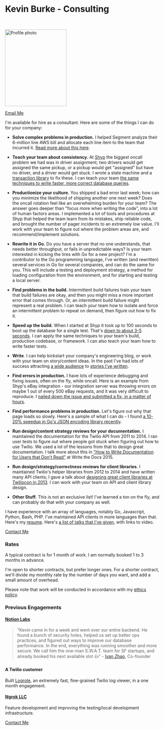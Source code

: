 # Kevin Burke - Consulting

<br/>
<p>
<img width=200 height=250 src="https://burke.services/profile-small.jpg" alt="Profile photo">
</p>

[Email Me](mailto:kevin@burke.services)

I'm available for hire as a consultant. Here are some of the things I can do
for your company:

- **Solve complex problems in production.** I helped Segment analyze their
6-million line AWS bill and allocate each line item to the team that incurred
it. [Read more about this here][segment].

[segment]: /segment.html

- **Teach your team about consistency.** At <a href="https://shyp.com">Shyp</a>
the biggest oncall problem we had was in driver assignment; two drivers
would get assigned the same pickup, or a pickup would get "assigned" but
have no driver, and a driver would get stuck. I wrote a state machine and a
[transaction library](https://github.com/Shyp/pg-transactions) to fix these. I
can teach your team [the same techniques to write faster, more correct database
queries](https://kev.inburke.com/kevin/faster-correct-database-queries/).

- **Productionize your culture.** You shipped a bad error last week; how can you
minimize the likelihood of shipping another one next week? Does the oncall
rotation feel like an overwhelming burden for your team? The answer goes deeper
than "focus more when writing the code", into a lot of human factors areas.
I implemented a lot of tools and procedures at Shyp that helped the team
learn from its mistakes, ship reliable code, and brought the number of pager
incidents to an extremely low value. I'll work with your team to figure out
where the problem areas are, and recommend/implement solutions.

- **Rewrite it in Go.** Do you have a server that no one understands, that needs
better throughput, or fails in unpredictable ways? Is your team interested
in kicking the tires with Go for a new project? I'm a contributor to the Go
programming language, I've written (and rewritten) several services in Go for
several companies, and can do the same for you. This will include a testing and
deployment strategy, a method for loading configuration from the environment,
and for starting and testing a local server.

- **Find problems in the build.** Intermittent build failures train your team
that build failures are okay, and then you might miss a more important error
that comes through. Or, an intermittent build failure might represent a real
problem. I can teach your team how to isolate and force an intermittent problem
to repeat on demand, then figure out how to fix it.

- **Speed up the build.** When I started at Shyp it took up to 100 seconds
to boot up the database for a single test. That's [down to about 3-5
seconds][speed-tests]. I can apply the same techniques to your team's build,
production codebase, or framework. I can also teach your team how to write
faster tests.

- **Write**. I can help kickstart your company's engineering blog, or work with
your team on story/content ideas. In the past I've had lots of success
attracting [a wide audience][hn] to [stories I've written][reddit].

[hn]: https://hn.algolia.com/?query=inburke.com&sort=byPopularity&prefix=false&page=0&dateRange=all&type=story
[reddit]: https://www.reddit.com/r/programming/search?q=url%3Akev.inburke.com&sort=top&restrict_sr=on&t=all

- **Find errors in production.** I have lots of experience debugging and fixing
issues, often on the fly, while oncall. Here is an example from Shyp's eBay
integration - our integration server was throwing errors on maybe 1 out of
every 500 eBay requests, and it was very difficult to reproduce. I [nailed down
the issue and submitted a fix, in a matter of hours][fix].

[fix]: https://github.com/Shyp/nodejs-ebay-api/commit/bd7e3835ee453404a7e05084dd7abf0b17762198

- **Find performance problems in production.** Let's figure out
why that page loads so slowly. Here's a sample of what I can
do - I found [a 10-20% speedup in Go's JSON encoding library
recently](https://go-review.googlesource.com/#/c/24466/).

- **Run design/content strategy reviews for your documentation.** I maintained
the documentation for the Twilio API from 2011 to 2014. I ran user tests to
figure out where people got stuck when figuring out how to use Twilio. We used
a lot of the lessons from that to design great documentation. I talk more about
this in ["How to Write Documentation for Users that Don't Read"][write-docs] at
Write the Docs 2015.

- **Run design/strategy/correctness reviews for client libraries**. I maintained
Twilio's helper libraries from 2012 to 2014 and have written many API
clients; I gave a talk about [designing great client libraries at Twiliocon
in 2013][great-client-libraries]. I can work with your team on API and client
library design.

- **Other Stuff.** This is not an exclusive list! I've learned a ton on the
fly, and can probably do that with your company as well.

I have experience with an array of languages, notably Go, Javascript, Python,
Bash, PHP. I've maintained API clients in more languages than that. Here's
my [resume](https://kev.inburke.com/resume/kevinburke.pdf). Here's [a list of
talks that I've given][talks], with links to video.

[Contact Me](mailto:kevin@burke.services)

### Rates

A typical contract is for 1 month of work. I am normally booked 1 to 3 months
in advance.

I'm open to shorter contracts, but prefer longer ones. For a shorter contract,
we'll divide my monthly rate by the number of days you want, and add a small
amount of overhead.

Please note that work will be conducted in accordance with my [ethics
policy][ethics].

### Previous Engagements

#### [Notion Labs][notion]

> "Kevin came in for a week and went over our entire backend. He found a bunch
> of security holes, helped us set up better ops practices, and figured out
> ways to improve our database performance. In the end, everything was running
> smoother and more secure. We call him the one-man S.W.A.T. team for SF
> startups, and already booked his next available slot 👍" - [Ivan Zhao][ivan],
> Co-founder

#### A Twilio customer

Built [Logrole][logrole], an extremely fast, fine-grained Twilio log viewer, in
a one month engagement.

#### [Ngrok LLC][ngrok]

Feature development and improving the testing/local development infrastructure.

[Contact Me](mailto:kevin@burke.services)

[speed-tests]: https://shyp.github.io/2015/07/13/speed-up-your-javascript-tests.html
[write-docs]: https://www.youtube.com/watch?v=sQP_hUNCrcE
[great-client-libraries]: https://www.youtube.com/watch?v=C_UJHqR_2Mo
[talks]: https://github.com/kevinburke/talks/blob/master/videos.md
[notion]: https://www.notion.so/
[ivan]: http://ivzhao.com/
[ngrok]: https://ngrok.com
[logrole]: https://github.com/saintpete/logrole
[ethics]: https://burke.services/ethics.html
